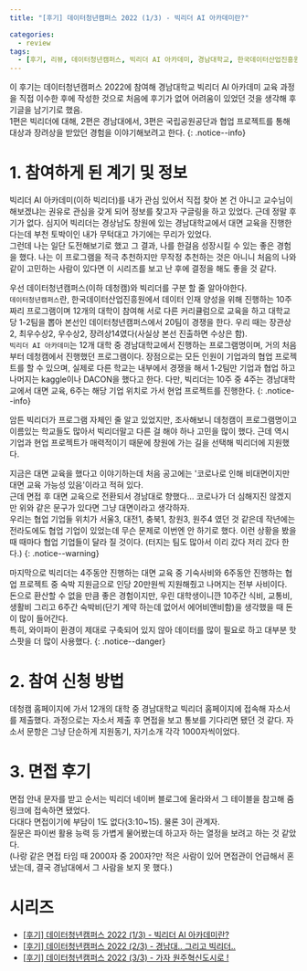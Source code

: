 ```yaml
---
title: "[후기] 데이터청년캠퍼스 2022 (1/3) - 빅리더 AI 아카데미란?"

categories:
  - review
tags:
  - [후기, 리뷰, 데이터청년캠퍼스, 빅리더 AI 아카데미, 경남대학교, 한국데이터산업진흥원]
---
```


이 후기는 데이터청년캠퍼스 2022에 참여해 경남대학교 빅리더 AI 아카데미 교육 과정을 직접 이수한 후에 작성한 것으로 처음에 후기가 없어 어려움이 있었던 것을 생각해 후기글을 남기기로 했음.   
1편은 빅리더에 대해, 2편은 경남대에서, 3편은 국립공원공단과 협업 프로젝트를 통해 대상과 장려상을 받았던 경험을 이야기해보려고 한다.
{: .notice--info}

# 1. 참여하게 된 계기 및 정보

빅리더 AI 아카데미(이하 빅리더)를 내가 관심 있어서 직접 찾아 본 건 아니고 교수님이 해보겠냐는 권유로 관심을 갖게 되어 정보를 찾고자 구글링을 하고 있었다. 근데 정말 후기가 없다. 심지어 빅리더는 경상남도 창원에 있는 경남대학교에서 대면 교육을 진행한다는데 부천 토박이인 내가 무턱대고 가기에는 무리가 있었다.   
그런데 나는 일단 도전해보기로 했고 그 결과, 나를 한걸음 성장시킬 수 있는 좋은 경험을 했다. 나는 이 프로그램을 적극 추천하지만 무작정 추천하는 것은 아니니 처음의 나와 같이 고민하는 사람이 있다면 이 시리즈를 보고 난 후에 결정을 해도 좋을 것 같다.

우선 데이터청년캠퍼스(이하 데청캠)와 빅리더를 구분 할 줄 알아야한다.   
`데이터청년캠퍼스`란, 한국데이터산업진흥원에서 데이터 인재 양성을 위해 진행하는 10주짜리 프로그램이며 12개의 대학이 참여해 서로 다른 커리큘럼으로 교육을 하고 대학교 당 1-2팀을 뽑아 본선인 데이터청년캠퍼스에서 20팀이 경쟁을 한다. 우리 때는 장관상2, 최우수상2, 우수상2, 장려상14였다(사실상 본선 진출하면 수상은 함).   
`빅리더 AI 아카데미`는 12개 대학 중 경남대학교에서 진행하는 프로그램명이며, 거의 처음부터 데청캠에서 진행했던 프로그램이다. 장점으로는 모든 인원이 기업과의 협업 프로젝트를 할 수 있으며, 실제로 다른 학교는 내부에서 경쟁을 해서 1-2팀만 기업과 협업 하고 나머지는 kaggle이나 DACON을 했다고 한다. 다만, 빅리더는 10주 중 4주는 경남대학교에서 대면 교육, 6주는 해당 기업 위치로 가서 현업 프로젝트를 진행한다.
{: .notice--info}

암튼 빅리더가 프로그램 자체인 줄 알고 있었지만, 조사해보니 데청캠이 프로그램명이고 이름있는 학교들도 많아서 빅리더말고 다른 걸 해야 하나 고민을 많이 했다. 근데 역시 기업과 현업 프로젝트가 매력적이기 때문에 창원에 가는 길을 선택해 빅리더에 지원했다.

지금은 대면 교육을 했다고 이야기하는데 처음 공고에는 '코로나로 인해 비대면이지만 대면 교육 가능성 있음'이라고 적혀 있다.   
근데 면접 후 대면 교육으로 전환되서 경남대로 향했다... 코로나가 더 심해지진 않겠지만 위와 같은 문구가 있다면 그냥 대면이라고 생각하자.   
우리는 협업 기업들 위치가 서울3, 대전1, 충북1, 창원3, 원주4 였던 것 같은데 작년에는 전라도에도 협업 기업이 있었는데 무슨 문제로 이번엔 안 하기로 했다. 이런 상황을 봤을 때 때마다 협업 기업들이 달라 질 것이다. (터지는 팀도 많아서 이리 갔다 저리 갔다 한다.)
{: .notice--warning}

마지막으로 빅리더는 4주동안 진행하는 대면 교육 중 기숙사비와 6주동안 진행하는 협업 프로젝트 중 숙박 지원금으로 인당 20만원씩 지원해줬고 나머지는 전부 사비이다.   
돈으로 환산할 수 없을 만큼 좋은 경험이지만, 우린 대학생이니깐 10주간 식비, 교통비, 생활비 그리고 6주간 숙박비(단기 계약 하는데 없어서 에어비앤비함)을 생각했을 때 돈이 많이 들어간다.   
특히, 와이파이 환경이 제대로 구축되어 있지 않아 데이터를 많이 필요로 하고 대부분 핫스팟을 더 많이 사용했다.
{: .notice--danger}

# 2. 참여 신청 방법

데청캠 홈페이지에 가서 12개의 대학 중 경남대학교 빅리더 홈페이지에 접속해 자소서를 제출했다. 과정으로는 자소서 제출 후 면접을 보고 통보를 기다리면 됐던 것 같다. 자소서 문항은 그냥 단순하게 지원동기, 자기소개 각각 1000자씩이었다.

# 3. 면접 후기

면접 안내 문자를 받고 순서는 빅리더 네이버 블로그에 올라와서 그 테이블을 참고해 줌 링크에 접속하면 됐었다.   
다대다 면접이기에 부담이 1도 없다(3:10~15). 물론 3이 관계자.   
질문은 파이썬 활용 능력 등 가볍게 물어봤는데 하고자 하는 열정을 보려고 하는 것 같았다.   
(나랑 같은 면접 타임 때 2000자 중 200자?만 적은 사람이 있어 면접관이 언급해서 혼냈는데, 결국 경남대에서 그 사람을 보지 못 했다.)

# 시리즈
- [[후기] 데이터청년캠퍼스 2022 (1/3) - 빅리더 AI 아카데미란?](https://gibum1228.github.io/review/%EB%B9%85%EB%A6%AC%EB%8D%94-%ED%9B%84%EA%B8%B0-1/)
- [[후기] 데이터청년캠퍼스 2022 (2/3) - 경남대.. 그리고 빅리더.. ](https://gibum1228.github.io/review/%EB%B9%85%EB%A6%AC%EB%8D%94-%ED%9B%84%EA%B8%B0-2/)
- [[후기] 데이터청년캠퍼스 2022 (3/3) - 가자 원주혁신도시로 !](https://gibum1228.github.io/review/%EB%B9%85%EB%A6%AC%EB%8D%94-%ED%9B%84%EA%B8%B0-3/)